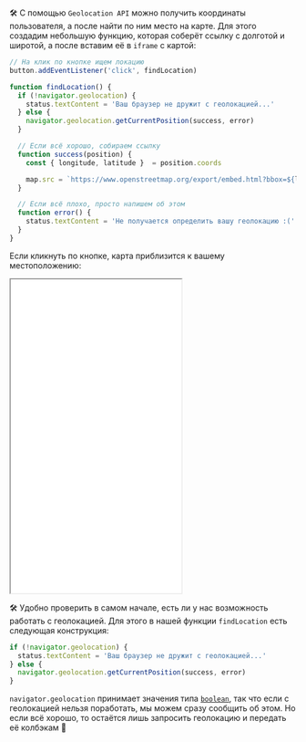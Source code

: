 🛠 С помощью `Geolocation API` можно получить координаты пользователя, а после найти по ним место на карте. Для этого создадим небольшую функцию, которая соберёт ссылку с долготой и широтой, а после вставим её в `iframe` c картой:

```js
// На клик по кнопке ищем локацию
button.addEventListener('click', findLocation)

function findLocation() {
  if (!navigator.geolocation) {
    status.textContent = 'Ваш браузер не дружит с геолокацией...'
  } else {
    navigator.geolocation.getCurrentPosition(success, error)
  }

  // Если всё хорошо, собираем ссылку
  function success(position) {
    const { longitude, latitude }  = position.coords

    map.src = `https://www.openstreetmap.org/export/embed.html?bbox=${longitude}%2C${latitude}&amp;layer=mapnik`
  }

  // Если всё плохо, просто напишем об этом
  function error() {
    status.textContent = 'Не получается определить вашу геолокацию :('
  }
}
```

Если кликнуть по кнопке, карта приблизится к вашему местоположению:

<iframe title="Местоположение на карте" src="../demos/practice" height="550"></iframe>

🛠 Удобно проверить в самом начале, есть ли у нас возможность работать с геолокацией. Для этого в нашей функции `findLocation` есть следующая конструкция:

```js
if (!navigator.geolocation) {
  status.textContent = 'Ваш браузер не дружит с геолокацией...'
} else {
  navigator.geolocation.getCurrentPosition(success, error)
}
```

`navigator.geolocation` принимает значения типа [`boolean`](/js/boolean/), так что если с геолокацией нельзя поработать, мы можем сразу сообщить об этом. Но если всё хорошо, то остаётся лишь запросить геолокацию и передать её колбэкам 🙂
